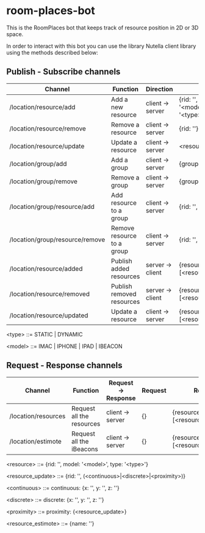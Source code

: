 # room-places-bot
This is the RoomPlaces bot that keeps track of resource position in 2D or 3D space.

In order to interact with this bot you can use the library Nutella client library using the methods described below:

## Publish - Subscribe channels

| Channel                         | Function                   | Direction         | Content                         |
| ------------------------------- | -------------------------- | ----------------- | ------------------------------- |
| /location/resource/add          | Add a new resource         | client -> server  | {rid: '', model: '\<model\>', type: '\<type\>'}  |
| /location/resource/remove       | Remove a resource          | client -> server  | {rid: ''}                           |
| /location/resource/update       | Update a resource          | client -> server  | \<resource_update\>                 |
| /location/group/add             | Add a group                | client -> server  | {group: ''}                         |
| /location/group/remove          | Remove a group             | client -> server  | {group: ''}                         |
| /location/group/resource/add    | Add resource to a group    | client -> server  | {rid: '', group: ''}                |
| /location/group/resource/remove | Remove resource to a group | client -> server  | {rid: '', group: ''}                |
| /location/resource/added        | Publish added resources    | server -> client  | {resources: [\<resource\>*]}        |
| /location/resource/removed      | Publish removed resources  | server -> client  | {resources: [\<resource\>*]}        |
| /location/resource/updated      | Update a resource          | client -> server  | {resources: [\<resource_update\>*]} |

\<type\> ::= STATIC | DYNAMIC 

\<model\> ::= IMAC | IPHONE | IPAD | IBEACON

## Request - Response channels

| Channel                    | Function                  | Request -> Response | Request       | Response                              |
| -------------------------- | ------------------------- | ------------------- | ------------- | ------------------------------------- |
| /location/resources        | Request all the resources | client -> server    | {}            | {resources: [\<resource\>*]}          |
| /location/estimote         | Request all the iBeacons  | client -> server    | {}            | {resources: [\<resource_estimote\>*]} |


\<resource\> ::= {rid: '', model: '\<model\>', type: '\<type\>'}

\<resource_update\> ::= {rid: '', (\<continuous\>|\<discrete\>|\<proximity\>)}

\<continuous\> ::= continuous: {x: '',  y: '', z: ''}

\<discrete\> ::= discrete: {x: '',  y: '', z: ''}

\<proximity\> ::= proximity: {\<resource_update\>}

\<resource_estimote\> ::= {name: ''}
